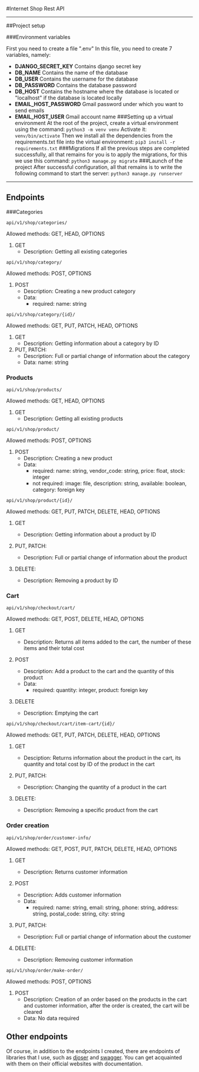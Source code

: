 #Internet Shop Rest API
***

##Project setup

###Environment variables

First you need to create a file ".env"
In this file, you need to create 7 variables, namely:
+ **DJANGO_SECRET_KEY**
Contains django secret key
+ **DB_NAME**
Contains the name of the database
+ **DB_USER**
Contains the username for the database
+ **DB_PASSWORD**
Contains the database password
+ **DB_HOST**
Contains the hostname where the database is located or "localhost" if the database is located locally
+ **EMAIL_HOST_PASSWORD**
Gmail password under which you want to send emails
+ **EMAIL_HOST_USER**
Gmail account name
###Setting up a virtual environment
At the root of the project, create a virtual environment using the command:
`python3 -m venv venv`
Activate it:
`venv/bin/activate`
Then we install all the dependencies from the requirements.txt file into the virtual environment:
`pip3 install -r requirements.txt`
###Migrations
If all the previous steps are completed successfully, all that remains for you is to apply the migrations, for this we use this command:
`python3 manage.py migrate`
###Launch of the project
After successful configuration, all that remains is to write the following command to start the server:
`python3 manage.py runserver`
***
## Endpoints

###Categories

`api/v1/shop/categories/`

Allowed methods: GET, HEAD, OPTIONS

1. GET
    + Description:
        Getting all existing categories

`api/v1/shop/category/`

Allowed methods: POST, OPTIONS

1. POST
    + Description:
        Creating a new product category
    + Data:
        + required:
            name: string

`api/v1/shop/category/{id}/`

Allowed methods: GET, PUT, PATCH, HEAD, OPTIONS

1. GET
    + Description:
        Getting information about a category by ID
2. PUT, PATCH:
    + Description:
        Full or partial change of information about the category
    + Data:
        name: string

### Products

`api/v1/shop/products/`

Allowed methods: GET, HEAD, OPTIONS

1. GET
    + Description:
        Getting all existing products

`api/v1/shop/product/`

Allowed methods: POST, OPTIONS

1. POST
    + Description:
        Creating a new product
    + Data:
        + required:
            name: string,
            vendor_code: string,
            price: float,
            stock: integer
        + not required:
            image: file,
            description: string,
            available: boolean,
            category: foreign key

`api/v1/shop/product/{id}/`

Allowed methods: GET, PUT, PATCH, DELETE, HEAD, OPTIONS

1. GET
    + Description:
        Getting information about a product by ID

2. PUT, PATCH:
    + Description:
        Full or partial change of information about the product
3. DELETE:
    + Description:
        Removing a product by ID

### Cart

`api/v1/shop/checkout/cart/`

Allowed methods: GET, POST, DELETE, HEAD, OPTIONS

1. GET
    + Description:
        Returns all items added to the cart, the number of these items and their total cost

2. POST
    + Description:
        Add a product to the cart and the quantity of this product
    + Data:
        + required:
            quantity: integer,
            product: foreign key

3. DELETE
    + Description:
        Emptying the cart

`api/v1/shop/checkout/cart/item-cart/{id}/`

Allowed methods: GET, PUT, PATCH, DELETE, HEAD, OPTIONS

1. GET
    + Desciption:
        Returns information about the product in the cart, its quantity and total cost by ID of the product in the cart

2. PUT, PATCH:
    + Description:
        Changing the quantity of a product in the cart

3. DELETE:
    + Description:
        Removing a specific product from the cart

### Order creation

`api/v1/shop/order/customer-info/`

Allowed methods: GET, POST, PUT, PATCH, DELETE, HEAD, OPTIONS

1. GET
    + Description:
        Returns customer information

2. POST
    + Description:
        Adds customer information
    + Data: 
        + required:
            name: string,
            email: string,
            phone: string,
            address: string,
            postal_code: string,
            city: string

3. PUT, PATCH:
    + Description:
        Full or partial change of information about the customer

4. DELETE:
    + Description:
        Removing customer information

`api/v1/shop/order/make-order/`

Allowed methods: POST, OPTIONS

1. POST
    + Description:
    Creation of an order based on the products in the cart and customer information, after the order is created, the cart will be cleared
    + Data:
        No data required


## Other endpoints

Of course, in addition to the endpoints I created, there are endpoints of libraries that I use, such as [djoser](https://djoser.readthedocs.io/en/stable/) and [swagger](https://drf-yasg.readthedocs.io/en/stable/). You can get acquainted with them on their official websites with documentation.